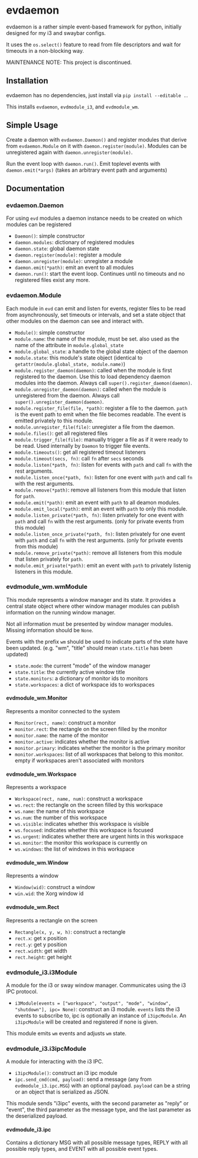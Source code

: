 # evdaemon

evdaemon is a rather simple event-based framework for python, initially designed
for my i3 and swaybar configs.

It uses the `os.select()` feature to read from file descriptors and wait for
timeouts in a non-blocking way.

MAINTENANCE NOTE: This project is discontinued.

## Installation

evdaemon has no dependencies, just install via `pip install --editable .`.

This installs `evdaemon`, `evdmodule_i3`, and `evdmodule_wm`.

## Simple Usage

Create a daemon with `evdaemon.Daemon()` and register modules that derive from
`evdaemon.Module` on it with `daemon.register(module)`.
Modules can be unregistered again with `daemon.unregister(module)`.

Run the event loop with `daemon.run()`.
Emit toplevel events with `daemon.emit(*args)` (takes an arbitrary event path
and arguments)

## Documentation

### evdaemon.Daemon

For using `evd` modules a daemon instance needs to be created on which modules
can be registered

- `Daemon()`: simple constructor
- `daemon.modules`: dictionary of registered modules
- `daemon.state`: global daemon state
- `daemon.register(module)`: register a module
- `daemon.unregister(module)`: unregister a module
- `daemon.emit(*path)`: emit an event to all modules
- `daemon.run()`: start the event loop. Continues until no timeouts and no
  registered files exist any more.

### evdaemon.Module

Each module in `evd` can emit and listen for events, register files to be read
from asynchronously, set timeouts or intervals, and set a state object that
other modules on the daemon can see and interact with.

- `Module()`: simple constructor
- `module.name`: the name of the module, must be set.
  also used as the name of the attribute in `module.global_state`
- `module.global_state`: a handle to the global state object of the daemon
- `module.state`: this module's state object (identical to
  `getattr(module.global_state, module.name)`)
- `module.register_daemon(daemon)`: called when the module is first registered
  to the daemon. Use this to load dependency daemon modules into the daemon.
  Always call `super().register_daemon(daemon)`.
- `module.unregister_daemon(daemon)`: called when the module is unregistered
  from the daemon. Always call `super().unregister_daemon(daemon)`.
- `module.register_file(file, *path)`: register a file to the daemon. `path` is
  the event path to emit when the file becomes readable. The event is emitted
  privately to this module.
- `module.unregister_file(file)`: unregister a file from the daemon.
- `module.files()`: get all registered files
- `module.trigger_file(file)`: manually trigger a file as if it were ready to be
  read. Used internally by `Daemon` to trigger file events.
- `module.timeouts()`: get all registered timeout listeners
- `module.timeout(secs, fn)`: call `fn` after `secs` seconds
- `module.listen(*path, fn)`: listen for events with `path` and call `fn` with
  the rest arguments.
- `module.listen_once(*path, fn)`: listen for one event with `path` and call `fn`
  with the rest arguments.
- `module.remove(*path)`: remove all listeners from this module that listen for
  `path`.
- `module.emit(*path)`: emit an event with `path` to all deamon modules.
- `module.emit_local(*path)`: emit an event with `path` to only this module.
- `module.listen_private(*path, fn)`: listen privately for one event with `path`
  and call `fn` with the rest arguments. (only for private events from this
  module)
- `module.listen_once_private(*path, fn)`: listen privately for one event with
  `path` and call `fn` with the rest arguments. (only for private events from
  this module)
- `module.remove_private(*path)`: remove all listeners from this module that
  listen privately for `path`.
- `module.emit_private(*path)`: emit an event with `path` to privately listenig
  listeners in this module.

### evdmodule_wm.wmModule

This module represents a window manager and its state. It provides a central
state object where other window manager modules can publish information on the
running window manager.

Not all information must be presented by window manager modules. Missing
information should be `None`.

Events with the prefix `wm` should be used to indicate parts of the state have
been updated. (e.g. "wm", "title" should mean `state.title` has been updated)

- `state.mode`: the current "mode" of the window manager
- `state.title`: the currently active window title
- `state.monitors`: a dictionary of monitor ids to monitors
- `state.workspaces`: a dict of workspace ids to workspaces

#### evdmodule_wm.Monitor

Represents a monitor connected to the system

- `Monitor(rect, name)`: construct a monitor
- `monitor.rect`: the rectangle on the screen filled by the monitor
- `monitor.name`: the name of the monitor
- `monitor.active`: indicates whether the monitor is active
- `monitor.primary`: indicates whether the monitor is the primary monitor
- `monitor.workspaces`: list of all workspaces that belong to this monitor.
  empty if workspaces aren't associated with monitors

#### evdmodule_wm.Workspace

Represents a workspace

- `Workspace(rect, name, num)`: construct a workspace
- `ws.rect`: the rectangle on the screen filled by this workspace
- `ws.name`: the name of this workspace
- `ws.num`: the number of this workspace
- `ws.visible`: indicates whether this workspace is visible
- `ws.focused`: indicates whether this workspace is focused
- `ws.urgent`: indicates whether there are urgent hints in this workspace
- `ws.monitor`: the monitor this workspace is currently on
- `ws.windows`: the list of windows in this workspace

#### evdmodule_wm.Window

Represents a window

- `Window(wid)`: construct a window
- `win.wid`: the Xorg window id

#### evdmodule_wm.Rect

Represents a rectangle on the screen

- `Rectangle(x, y, w, h)`: construct a rectangle
- `rect.x`: get x position
- `rect.y`: get y position
- `rect.width`: get width
- `rect.height`: get height

### evdmodule_i3.i3Module

A module for the i3 or sway window manager. Communicates using the i3 IPC
protocol.

- `i3Module(events = ["workspace", "output", "mode", "window", "shutdown"], ipc= None)`:
  construct an i3 module. `events` lists the i3 events to subscribe to, ipc is
  optionally an instance of `i3ipcModule`. An `i3ipcModule` will be created and
  registered if none is given.

This module emits `wm` events and adjusts `wm` state.

### evdmodule_i3.i3ipcModule

A module for interacting with the i3 IPC.

- `i3ipcModule()`: construct an i3 ipc module
- `ipc.send_cmd(cmd, payload)`: send a message (any from `evdmodule_i3.ipc.MSG`)
  with an optional payload. `payload` can be a string or an object that is
  serialized as JSON.

This module sends "i3ipc" events, with the second parameter as "reply" or
"event", the third parameter as the message type, and the last parameter as the
deserialized payload.

#### evdmodule_i3.ipc

Contains a dictionary MSG with all possible message types, REPLY with all
possible reply types, and EVENT with all possible event types.
